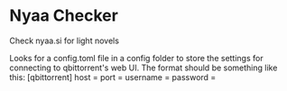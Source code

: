 # Nyaa Checker

Check nyaa.si for light novels

Looks for a config.toml file in a config folder to store the settings for connecting to qbittorrent's web UI.
The format should be something like this:
[qbittorrent]
host = <HOST>
port = <PORT>
username = <USERNAME>
password = <PASSWORD>
